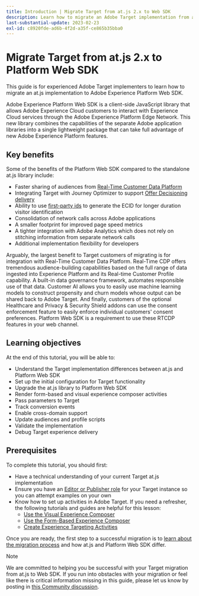 ```yaml
---
title: Introduction | Migrate Target from at.js 2.x to Web SDK
description: Learn how to migrate an Adobe Target implementation from at.js 2.x to Adobe Experience Platform Web SDK. Topics include loading the JavaScript library, sending parameters, rendering activities, and other noteworthy callouts.
last-substantial-update: 2023-02-23
exl-id: c8920fde-ad6b-4f2d-a35f-ce865b35bba0
---
```

# Migrate Target from at.js 2.x to Platform Web SDK

This guide is for experienced Adobe Target implementers to learn how to migrate an at.js implementation to Adobe Experience Platform Web SDK. 

Adobe Experience Platform Web SDK is a client-side JavaScript library that allows Adobe Experience Cloud customers to interact with Experience Cloud services through the Adobe Experience Platform Edge Network. This new library combines the capabilities of the separate Adobe application libraries into a single lightweight package that can take full advantage of new Adobe Experience Platform features.

## Key benefits

Some of the benefits of the Platform Web SDK compared to the standalone at.js library include:

* Faster sharing of audiences from [Real-Time Customer Data Platform](https://experienceleague.adobe.com/docs/platform-learn/tutorials/experience-cloud/next-hit-personalization.html)
* Integrating Target with Journey Optimizer to support [Offer Decisioning delivery](https://experienceleague.adobe.com/docs/target/using/integrate/ajo/offer-decision.html)
* Ability to use [first-party ids](https://experienceleague.adobe.com/docs/platform-learn/data-collection/edge-network/generate-first-party-device-ids.html) to generate the ECID for longer duration visitor identification
* Consolidation of network calls across Adobe applications
* A smaller footprint for improved page speed metrics
* A tighter integration with Adobe Analytics which does not rely on stitching information from separate network calls
* Additional implementation flexibility for developers

Arguably, the largest benefit to Target customers of migrating is for integration with Real-Time Customer Data Platform. Real-Time CDP offers tremendous audience-building capabilities based on the full range of data ingested into Experience Platform and its Real-time Customer Profile capability. A built-in data governance framework, automates responsible use of that data. Customer AI allows you to easily use machine learning models to construct propensity and churn models whose output can be shared back to Adobe Target. And finally, customers of the optional Healthcare and Privacy & Security Shield addons can use the consent enforcement feature to easily enforce individual customers' consent preferences. Platform Web SDK is a requirement to use these RTCDP features in your web channel.

## Learning objectives

At the end of this tutorial, you will be able to:

* Understand the Target implementation differences between at.js and Platform Web SDK
* Set up the initial configuration for Target functionality
* Upgrade the at.js library to Platform Web SDK
* Render form-based and visual experience composer activities
* Pass parameters to Target
* Track conversion events
* Enable cross-domain support
* Update audiences and profile scripts
* Validate the implementation
* Debug Target experience delivery 


## Prerequisites

To complete this tutorial, you should first:

* Have a technical understanding of your current Target at.js implementation
* Ensure you have an [Editor or Publisher role](https://experienceleague.adobe.com/docs/target/using/administer/manage-users/enterprise/properties-overview.html#section_8C425E43E5DD4111BBFC734A2B7ABC80) for your Target instance so you can attempt examples on your own
* Know how to set up activities in Adobe Target. If you need a refresher, the following tutorials and guides are helpful for this lesson:
    * [Use the Visual Experience Composer](https://experienceleague.adobe.com/docs/target-learn/tutorials/experiences/use-the-visual-experience-composer.html)
    * [Use the Form-Based Experience Composer](https://experienceleague.adobe.com/docs/target-learn/tutorials/experiences/use-the-form-based-experience-composer.html)
    * [Create Experience Targeting Activities](https://experienceleague.adobe.com/docs/target-learn/tutorials/activities/create-experience-targeting-activities.html)

Once you are ready, the first step to a successful migration is to [learn about the migration process](migration-overview.md) and how at.js and Platform Web SDK differ.

>[!NOTE]
>
>We are committed to helping you be successful with your Target migration from at.js to Web SDK. If you run into obstacles with your migration or feel like there is critical information missing in this guide, please let us know by posting in [this Community discussion](https://experienceleaguecommunities.adobe.com/t5/adobe-experience-platform-data/tutorial-discussion-migrate-target-from-at-js-to-web-sdk/m-p/575587#M463).
